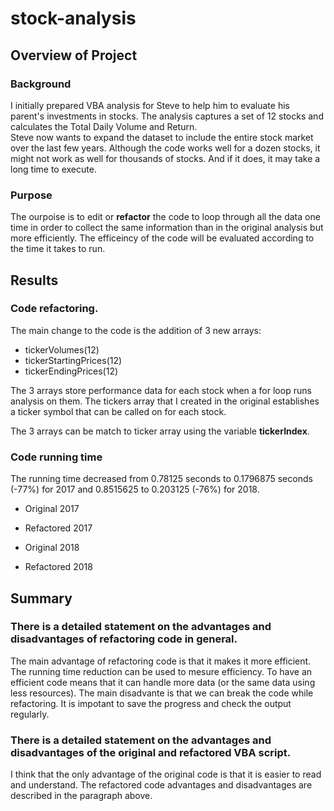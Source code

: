 # stock-analysis

## Overview of Project

### Background
I initially prepared VBA analysis for Steve to help him to evaluate his parent's investments in stocks. The analysis captures a set of 12 stocks and calculates the Total Daily Volume and Return.   
Steve now wants to expand the dataset to include the entire stock market over the last few years. Although the code works well for a dozen stocks, it might not work as well for thousands of stocks. And if it does, it may take a long time to execute.

### Purpose
The ourpoise is to edit or **refactor** the code to loop through all the data one time in order to collect the same information than in the original analysis but more efficiently. The efficeincy of the code will be evaluated according to the time it takes to run.

## Results
### Code refactoring.
The main change to the code is the addition of 3 new arrays: 
* tickerVolumes(12)
* tickerStartingPrices(12)
* tickerEndingPrices(12)

The 3 arrays store performance data for each stock when a for loop runs analysis on them. The tickers array that I created in the original establishes a ticker symbol that can be called on for each stock.

The 3 arrays can be match to ticker array using the variable **tickerIndex**.

### Code running time
The running time decreased from 0.78125 seconds to 0.1796875 seconds (-77%) for 2017 and 0.8515625 to 0.203125 (-76%) for 2018.
* Original 2017

* Refactored 2017

* Original 2018

* Refactored 2018


## Summary
### There is a detailed statement on the advantages and disadvantages of refactoring code in general.
The main advantage of refactoring code is that it makes it more efficient. The running time reduction can be used to mesure efficiency.
To have an efficient code means that it can handle more data (or the same data using less resources).
The main disadvante is that we can break the code while refactoring. It is impotant to save the progress and check the output regularly.
### There is a detailed statement on the advantages and disadvantages of the original and refactored VBA script.
I think that the only advantage of the original code is that it is easier to read and understand. The refactored code advantages and disadvantages are described in the paragraph above.



